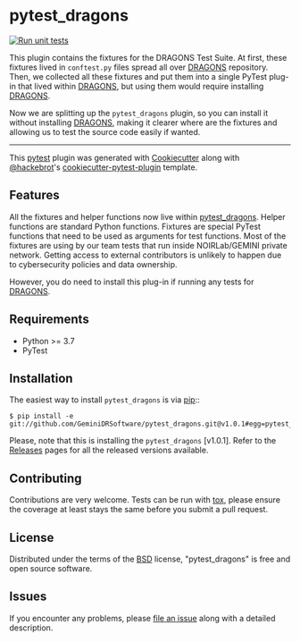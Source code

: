 # pytest_dragons

[![Run unit tests](https://github.com/GeminiDRSoftware/pytest_dragons/actions/workflows/unit-tests.yml/badge.svg)](https://github.com/GeminiDRSoftware/pytest_dragons/actions/workflows/unit-tests.yml)

This plugin contains the fixtures for the DRAGONS Test Suite. At first, these 
fixtures lived in `conftest.py` files spread all over [DRAGONS] repository. 
Then, we collected all these fixtures and put them into a single PyTest plug-in 
that lived within [DRAGONS], but using them would require installing [DRAGONS]. 

Now we are splitting up the `pytest_dragons` plugin, so you can install it 
without installing [DRAGONS], making it clearer where are the fixtures and 
allowing us to test the source code easily if wanted. 

----
This [pytest] plugin was generated with [Cookiecutter] along with 
[@hackebrot]'s [cookiecutter-pytest-plugin] template.


## Features

All the fixtures and helper functions now live within [pytest_dragons]. Helper functions 
are standard Python functions. Fixtures are special PyTest functions that need to be 
used as arguments for test functions.  Most of the fixtures are using by our team 
tests that run inside NOIRLab/GEMINI private network.  Getting access to external 
contributors is unlikely to happen due to cybersecurity policies and data ownership. 

However, you do need to install this plug-in if running any tests for [DRAGONS].


## Requirements
* Python >= 3.7
* PyTest 


## Installation

The easiest way to install `pytest_dragons` is via [pip]::

    $ pip install -e git://github.com/GeminiDRSoftware/pytest_dragons.git@v1.0.1#egg=pytest_dragons

Please, note that this is installing the `pytest_dragons` [v1.0.1]. 
Refer to the [Releases] pages for all the released versions available.

## Contributing
Contributions are very welcome. Tests can be run with [tox], please ensure
the coverage at least stays the same before you submit a pull request.

## License
Distributed under the terms of the [BSD] license, "pytest_dragons" is free and 
open source software.


## Issues
If you encounter any problems, please [file an issue] along with a detailed 
description.

[v0.1.0]: https://github.com/GeminiDRSoftware/pytest_dragons/releases/tag/v0.1.0

[BSD]: http://opensource.org/licenses/BSD-3-Clause
[cookiecutter-pytest-plugin]: https://github.com/pytest-dev/cookiecutter-pytest-plugin
[Cookiecutter]: https://github.com/audreyr/cookiecutter
[DRAGONS]: https://github.com/GeminiDRSoftware/DRAGONS 
[file an issue]: https://github.com/b1quint/pytest-dragons/issues
[pip]: https://pypi.org/project/pip/
[pytest]: https://github.com/pytest-dev/pytest
[pytest_dragons]: https://github.com/GeminiDRSoftware/pytest_dragons/blob/main/pytest_dragons.py
[PyPI]: https://pypi.org/project
[Releases]: https://github.com/GeminiDRSoftware/pytest_dragons/releases
[tox]: https://tox.readthedocs.io/en/latest/
[@hackebrot]: https://github.com/hackebrot

